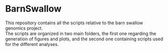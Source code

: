 # BarnSwallow

This repository contains all the scripts relative to the barn swallow genomics project. <br />
The scripts are organized in two main folders, the first one regarding the generation of figures and plots, and the second one containing scripts used for the different analyses. <br />

